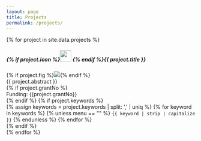 ```yaml
---
layout: page
title: Projects
permalink: /projects/
---
```


<div id="project" class="mb-4">
  <div class="row mb-4">
		{% for project in site.data.projects %}
    <div class="card-group col-12 col-md-6 col-lg-6 col-xl-4">
			<div class="card mb-4 shadow">
			  <h5 class="card-header">{% if project.icon %}<img src="../img/{{project.icon}}" width="30px"> {% endif %}{{ project.title }}</h5>
			  <div class="card-body d-flex flex-column">
          {% if project.fig %}<img src="../img/{{project.fig}}" class="card-img-top">{% endif %}
          <div class="card-text text-justify">{{ project.abstract }}</div>
          {% if project.grantNo %}<div class="card-title">Funding: {{project.grantNo}}</div>{% endif %}
          {% if project.keywords %}<div class="card-title mt-3">
            {% assign keywords = project.keywords | split: ',' | uniq %}
            {% for keyword in keywords %}
            {% unless menu == "" %}
              <code>{{ keyword | strip | capitalize }}</code>
            {% endunless %}
            {% endfor %}
          </div>{% endif %}
			  </div>
			</div>
    </div>
		{% endfor %}
	</div>
</div>
